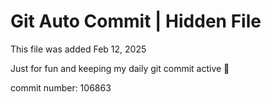 # Git Auto Commit | Hidden File

This file was added Feb 12, 2025

Just for fun and keeping my daily git commit active 🤪

commit number: 106863
